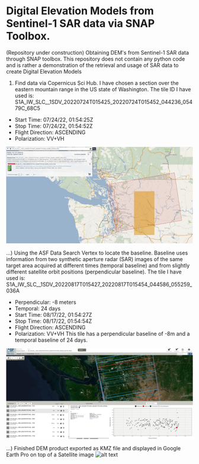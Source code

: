 # Digital Elevation Models from Sentinel-1 SAR data via SNAP Toolbox.

(Repository under construction)
Obtaining DEM's from Sentinel-1 SAR data through SNAP toolbox. This repository does not contain any python code and is rather a demonstration of the retrieval and usage of SAR data to create Digital Elevation Models


1) Find data via Copernicus Sci Hub. I have chosen a section over the eastern mountain range in the US state of Washington.
The tile ID I have used is: S1A_IW_SLC__1SDV_20220724T015425_20220724T015452_044236_05479C_68C5
  * Start Time: 07/24/22, 01:54:25Z
  * Stop Time: 07/24/22, 01:54:52Z
  * Flight Direction: ASCENDING
  * Polarization: VV+VH

![alt text](images/Scihub.PNG)

...) Using the ASF Data Search Vertex to locate the baseline. Baseline uses information from two synthetic aperture radar (SAR) images of the same target area acquired at different times (temporal baseline) and from slightly different satellite orbit positions (perpendicular baseline).
The tile I have used is: S1A_IW_SLC__1SDV_20220817T015427_20220817T015454_044586_055259_036A
  * Perpendicular: -8 meters
  * Temporal: 24 days
  * Start Time: 08/17/22, 01:54:27Z
  * Stop Time: 08/17/22, 01:54:54Z
  * Flight Direction: ASCENDING
  * Polarization: VV+VH
This tile has a perpendicular baseline of -8m and a temporal baseline of 24 days.

![alt text](images/ASF.PNG)


...) Finished DEM product exported as KMZ file and displayed in Google Earth Pro on top of a Satellite image
![alt text](images/DEMinGE.PNG)
